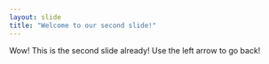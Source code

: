 ```yaml
---
layout: slide
title: "Welcome to our second slide!"
---
```

Wow! This is the second slide already!
Use the left arrow to go back!
